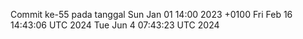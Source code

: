Commit ke-55 pada tanggal Sun Jan 01 14:00 2023 +0100
Fri Feb 16 14:43:06 UTC 2024
Tue Jun  4 07:43:23 UTC 2024
